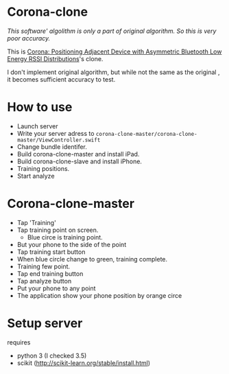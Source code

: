 # Corona-clone

*This software' algolithm is only a part of original algorithm.*
*So this is very poor accuracy.*

This is [Corona: Positioning Adjacent Device with Asymmetric Bluetooth Low Energy RSSI Distributions](http://dl.acm.org/citation.cfm?doid=2807442.2807485)'s clone.

I don't implement original algorithm, but while not the same as the original , it becomes sufficient accuracy to test.


# How to use

- Launch server
- Write your server adress to `corona-clone-master/corona-clone-master/ViewController.swift`
- Change bundle identifer.
- Build corona-clone-master and install iPad.
- Build corona-clone-slave and install iPhone.
- Training positions.
- Start analyze

# Corona-clone-master
- Tap 'Training'
- Tap training point on screen.
  - Blue circe is training point.
- But your phone to the side of the point
- Tap training start button
- When blue circle change to green, training complete.
- Training few point.
- Tap end training button
- Tap analyze button
- Put your phone to any point
- The application show your phone position by orange circe

# Setup server
requires

- python 3 (I checked 3.5)
- scikit (http://scikit-learn.org/stable/install.html)
